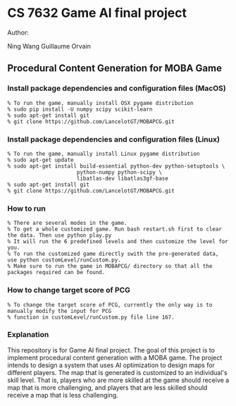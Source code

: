 CS 7632 Game AI final project
==========
Author:

Ning Wang
Guillaume Orvain

Procedural Content Generation for MOBA Game
-----------------------------------------------------------

### Install package dependencies and configuration files (MacOS)
```
% To run the game, manually install OSX pygame distribution
% sudo pip install -U numpy scipy scikit-learn
% sudo apt-get install git
% git clone https://github.com/LancelotGT/MOBAPCG.git
```

### Install package dependencies and configuration files (Linux)
```
% To run the game, manually install Linux pygame distribution
% sudo apt-get update
% sudo apt-get install build-essential python-dev python-setuptools \
                      python-numpy python-scipy \
                      libatlas-dev libatlas3gf-base
% sudo apt-get install git
% git clone https://github.com/LancelotGT/MOBAPCG.git
```

### How to run
```
% There are several modes in the game.
% To get a whole customized game. Run bash restart.sh first to clear the data. Then use python play.py
% It will run the 6 predefined levels and then customize the level for you.
% To run the customized game directly swith the pre-generated data, use python customLevel/runCustom.py. 
% Make sure to run the game in MOBAPCG/ directory so that all the packages required can be found.
```

### How to change target score of PCG
```
% To change the target score of PCG, currently the only way is to manually modify the input for PCG 
% function in customLevel/runCustom.py file line 167.
```

### Explanation
This repository is for Game AI final project. The goal of this project is to implement procedural content generation with a MOBA game. The project intends to design a system that uses AI optimization to design maps for different players. The map that is generated is customized to an individual's skill level. That is, players who are more skilled at the game should receive a map that is more challenging, and players that are less skilled should receive a map that is less challenging.
